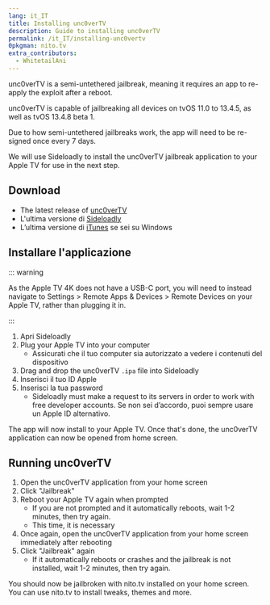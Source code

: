 ```yaml
---
lang: it_IT
title: Installing unc0verTV
description: Guide to installing unc0verTV
permalink: /it_IT/installing-unc0vertv
0pkgman: nito.tv
extra_contributors:
  - WhitetailAni
---
```


unc0verTV is a <router-link to="/types-of-jailbreak/#semi-untethered-jailbreaks">semi-untethered jailbreak</router-link>, meaning it requires an app to re-apply the exploit after a reboot.

unc0verTV is capable of jailbreaking all devices on tvOS 11.0 to 13.4.5, as well as tvOS 13.4.8 beta 1.

Due to how semi-untethered jailbreaks work, the app will need to be <router-link to="/resigning-apps">re-signed</router-link> once every 7 days.

We will use Sideloadly to install the unc0verTV jailbreak application to your Apple TV for use in the next step.

## Download

- The latest release of [unc0verTV](https://unc0ver.dev/tvos)
- L'ultima versione di [Sideloadly](https://sideloadly.io/)
- L’ultima versione di [iTunes](https://www.apple.com/itunes/download/win32) se sei su Windows

## Installare l'applicazione

::: warning

As the Apple TV 4K does not have a USB-C port, you will need to instead navigate to Settings > Remote Apps & Devices > Remote Devices on your Apple TV, rather than plugging it in.

:::

1. Apri Sideloadly
2. Plug your Apple TV into your computer
   - Assicurati che il tuo computer sia autorizzato a vedere i contenuti del dispositivo
3. Drag and drop the unc0verTV `.ipa` file into Sideloadly
4. Inserisci il tuo ID Apple
5. Inserisci la tua password
   - Sideloadly must make a request to its servers in order to work with free developer accounts. Se non sei d’accordo, puoi sempre usare un Apple ID alternativo.

The app will now install to your Apple TV. Once that's done, the unc0verTV application can now be opened from home screen.

## Running unc0verTV

1. Open the unc0verTV application from your home screen
2. Click "Jailbreak"
3. Reboot your Apple TV again when prompted
   - If you are not prompted and it automatically reboots, wait 1-2 minutes, then try again.
   - This time, it is necessary
4. Once again, open the unc0verTV application from your home screen immediately after rebooting
5. Click "Jailbreak" again
   - If it automatically reboots or crashes and the jailbreak is not installed, wait 1-2 minutes, then try again.

You should now be jailbroken with nito.tv installed on your home screen. You can use nito.tv to install <router-link to="/faq/#what-are-tweaks">tweaks</router-link>, themes and more.

